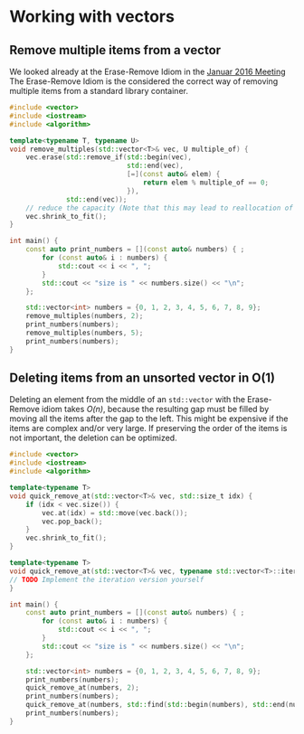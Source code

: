 # Working with vectors

## Remove multiple items from a vector
We looked already at the Erase-Remove Idiom in the [Januar 2016 Meeting](http://cpp-ug-luzern.blogspot.ch/2016/02/c-idioms.html)
The Erase-Remove Idiom is the considered the correct way of removing multiple items from a standard library container.

```C++ runnable
#include <vector>
#include <iostream>
#include <algorithm>

template<typename T, typename U>
void remove_multiples(std::vector<T>& vec, U multiple_of) {
    vec.erase(std::remove_if(std::begin(vec),
                             std::end(vec),
                             [=](const auto& elem) {
                                 return elem % multiple_of == 0;
                             }),
              std::end(vec));
    // reduce the capacity (Note that this may lead to reallocation of memory)
    vec.shrink_to_fit();
}

int main() {
    const auto print_numbers = [](const auto& numbers) { ;
        for (const auto& i : numbers) {
            std::cout << i << ", ";
        }
        std::cout << "size is " << numbers.size() << "\n";
    };

    std::vector<int> numbers = {0, 1, 2, 3, 4, 5, 6, 7, 8, 9};
    remove_multiples(numbers, 2);
    print_numbers(numbers);
    remove_multiples(numbers, 5);
    print_numbers(numbers);
}

```

## Deleting items from an unsorted vector in O(1)
Deleting an element from the middle of an `std::vector` with the Erase-Remove idiom takes _O(n)_, because the resulting gap must be filled by moving all the items after the gap to the left.
This might be expensive if the items are complex and/or very large. If preserving the order of the items is not important, the deletion can be optimized.

```C++ runnable
#include <vector>
#include <iostream>
#include <algorithm>

template<typename T>
void quick_remove_at(std::vector<T>& vec, std::size_t idx) {
    if (idx < vec.size()) {
        vec.at(idx) = std::move(vec.back());
        vec.pop_back();
    }
    vec.shrink_to_fit();
}

template<typename T>
void quick_remove_at(std::vector<T>& vec, typename std::vector<T>::iterator it) {
// TODO Implement the iteration version yourself
}

int main() {
    const auto print_numbers = [](const auto& numbers) { ;
        for (const auto& i : numbers) {
            std::cout << i << ", ";
        }
        std::cout << "size is " << numbers.size() << "\n";
    };

    std::vector<int> numbers = {0, 1, 2, 3, 4, 5, 6, 7, 8, 9};
    print_numbers(numbers);
    quick_remove_at(numbers, 2);
    print_numbers(numbers);
    quick_remove_at(numbers, std::find(std::begin(numbers), std::end(numbers), 6));
    print_numbers(numbers);
}
```
